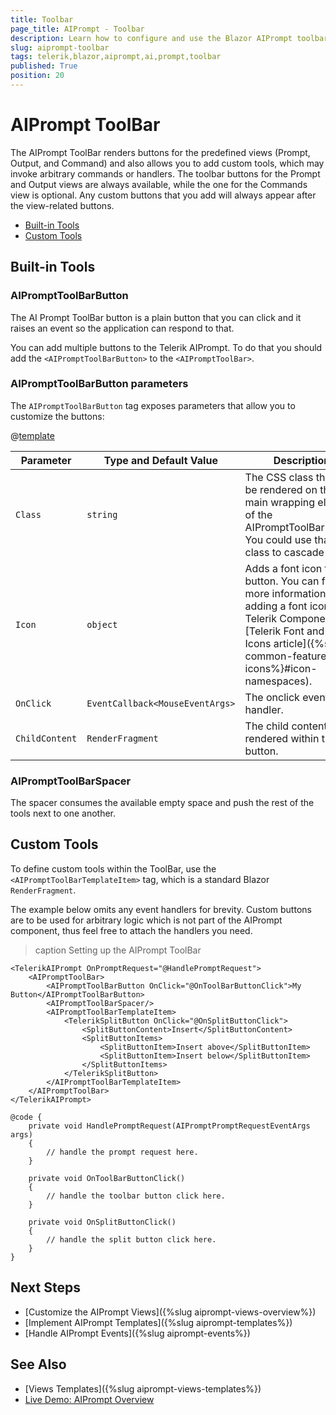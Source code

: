 ```yaml
---
title: Toolbar
page_title: AIPrompt - Toolbar
description: Learn how to configure and use the Blazor AIPrompt toolbar and its buttons, and see how to define custom toolbar buttons.
slug: aiprompt-toolbar
tags: telerik,blazor,aiprompt,ai,prompt,toolbar
published: True
position: 20
---
```


# AIPrompt ToolBar

The AIPrompt ToolBar renders buttons for the predefined views (Prompt, Output, and Command) and also allows you to add custom tools, which may invoke arbitrary commands or handlers.
The toolbar buttons for the Prompt and Output views are always available, while the one for the Commands view is optional. Any custom buttons that you add will always appear after the view-related buttons.

* [Built-in Tools](#built-in-tools)
* [Custom Tools](#custom-tools)


## Built-in Tools

### AIPromptToolBarButton

The AI Prompt ToolBar button is a plain button that you can click and it raises an event so the application can respond to that.

You can add multiple buttons to the Telerik AIPrompt. To do that you should add the `<AIPromptToolBarButton>` to the `<AIPromptToolBar>`.

### AIPromptToolBarButton parameters

The `AIPromptToolBarButton` tag exposes parameters that allow you to customize the buttons:

@[template](/_contentTemplates/common/parameters-table-styles.md#table-layout)

| Parameter | Type and Default Value | Description |
| ----------- | ----------- | ----------- |
| `Class` | `string` | The CSS class that will be rendered on the main wrapping element of the AIPromptToolBarButton. You could use that class to cascade styles. |
| `Icon` | `object` | Adds a font icon to the button. You can find more information on adding a font icon to a Telerik Component in [Telerik Font and Svg Icons article]({%slug common-features-icons%}#icon-namespaces). |
| `OnClick` | `EventCallback<MouseEventArgs>` | The onclick event handler. |
| `ChildContent` | `RenderFragment` | The child content rendered within the button. |

### AIPromptToolBarSpacer

The spacer consumes the available empty space and push the rest of the tools next to one another.

## Custom Tools

To define custom tools within the ToolBar, use the `<AIPromptToolBarTemplateItem>` tag, which is a standard Blazor `RenderFragment`.

The example below omits any event handlers for brevity. Custom buttons are to be used for arbitrary logic which is not part of the AIPrompt component, thus feel free to attach the handlers you need.

>caption Setting up the AIPrompt ToolBar

````RAZOR
<TelerikAIPrompt OnPromptRequest="@HandlePromptRequest">
    <AIPromptToolBar>
        <AIPromptToolBarButton OnClick="@OnToolBarButtonClick">My Button</AIPromptToolBarButton>
        <AIPromptToolBarSpacer/>
        <AIPromptToolBarTemplateItem>
            <TelerikSplitButton OnClick="@OnSplitButtonClick">
                <SplitButtonContent>Insert</SplitButtonContent>
                <SplitButtonItems>
                    <SplitButtonItem>Insert above</SplitButtonItem>
                    <SplitButtonItem>Insert below</SplitButtonItem>
                </SplitButtonItems>
            </TelerikSplitButton>
        </AIPromptToolBarTemplateItem>
    </AIPromptToolBar>
</TelerikAIPrompt>

@code {
    private void HandlePromptRequest(AIPromptPromptRequestEventArgs args)
    {
        // handle the prompt request here.
    }

    private void OnToolBarButtonClick()
    {
        // handle the toolbar button click here.
    }

    private void OnSplitButtonClick()
    {
        // handle the split button click here.
    }
}
````


## Next Steps

* [Customize the AIPrompt Views]({%slug aiprompt-views-overview%})
* [Implement AIPrompt Templates]({%slug aiprompt-templates%})
* [Handle AIPrompt Events]({%slug aiprompt-events%})

## See Also

* [Views Templates]({%slug aiprompt-views-templates%})
* [Live Demo: AIPrompt Overview](https://demos.telerik.com/blazor-ui/aiprompt/overview)